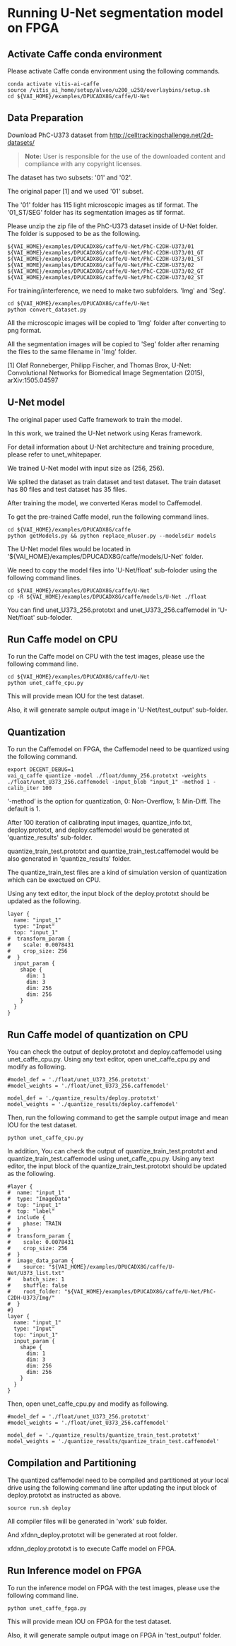 # Running U-Net segmentation model on FPGA


## Activate Caffe conda environment

Please activate Caffe conda environment using the following commands.

```
conda activate vitis-ai-caffe
source /vitis_ai_home/setup/alveo/u200_u250/overlaybins/setup.sh
cd ${VAI_HOME}/examples/DPUCADX8G/caffe/U-Net
```



## Data Preparation

Download PhC-U373 dataset from http://celltrackingchallenge.net/2d-datasets/
> **Note:** User is responsible for the use of the downloaded content and compliance with any copyright licenses.

The dataset has two subsets: '01' and '02'.

The original paper [1] and we used '01' subset.

The '01' folder has 115 light microscopic images as tif format.
The '01_ST/SEG' folder has its segmentation images as tif format.

Please unzip the zip file of the PhC-U373 dataset inside of U-Net folder.
The folder is supposed to be as the following.

```
${VAI_HOME}/examples/DPUCADX8G/caffe/U-Net/PhC-C2DH-U373/01
${VAI_HOME}/examples/DPUCADX8G/caffe/U-Net/PhC-C2DH-U373/01_GT
${VAI_HOME}/examples/DPUCADX8G/caffe/U-Net/PhC-C2DH-U373/01_ST
${VAI_HOME}/examples/DPUCADX8G/caffe/U-Net/PhC-C2DH-U373/02
${VAI_HOME}/examples/DPUCADX8G/caffe/U-Net/PhC-C2DH-U373/02_GT
${VAI_HOME}/examples/DPUCADX8G/caffe/U-Net/PhC-C2DH-U373/02_ST
```

For training/interference, we need to make two subfolders. 'Img' and 'Seg'.

```
cd ${VAI_HOME}/examples/DPUCADX8G/caffe/U-Net
python convert_dataset.py
```

All the microscopic images will be copied to 'Img' folder after converting to png format.

All the segmentation images will be copied to 'Seg' folder after renaming the files to the same filename in 'Img' folder.


[1]	Olaf Ronneberger, Philipp Fischer, and Thomas Brox, U-Net: Convolutional Networks for Biomedical Image Segmentation (2015), arXiv:1505.04597



## U-Net model

The original paper used Caffe framework to train the model.

In this work, we trained the U-Net network using Keras framework.

For detail information about U-Net architecture and training procedure, please refer to unet_whitepaper.

We trained U-Net model with input size as (256, 256).

We splited the dataset as train dataset and test dataset. The train dataset has 80 files and test dataset has 35 files.

After training the model, we converted Keras model to Caffemodel.

To get the pre-trained Caffe model, run the following command lines.

```
cd ${VAI_HOME}/examples/DPUCADX8G/caffe
python getModels.py && python replace_mluser.py --modelsdir models

```

The U-Net model files would be located in '${VAI_HOME}/examples/DPUCADX8G/caffe/models/U-Net' folder.


We need to copy the model files into 'U-Net/float' sub-foloder using the following command lines.
```
cd ${VAI_HOME}/examples/DPUCADX8G/caffe/U-Net
cp -R ${VAI_HOME}/examples/DPUCADX8G/caffe/models/U-Net ./float
```
You can find unet_U373_256.prototxt and unet_U373_256.caffemodel in 'U-Net/float' sub-foloder.



## Run Caffe model on CPU

To run the Caffe model on CPU with the test images, please use the following command line.

```
cd ${VAI_HOME}/examples/DPUCADX8G/caffe/U-Net
python unet_caffe_cpu.py
```

This will provide mean IOU for the test dataset.

Also, it will generate sample output image in 'U-Net/test_output' sub-folder.





## Quantization

To run the Caffemodel on FPGA, the Caffemodel need to be quantized using the following command.

```
export DECENT_DEBUG=1
vai_q_caffe quantize -model ./float/dummy_256.prototxt -weights ./float/unet_U373_256.caffemodel -input_blob "input_1" -method 1 -calib_iter 100

```

‘-method’ is the option for quantization, 0: Non-Overflow, 1: Min-Diff. The default is 1.



After 100 iteration of calibrating input images, quantize_info.txt, deploy.prototxt, and deploy.caffemodel would be generated at 'quantize_results' sub-folder.

quantize_train_test.prototxt and quantize_train_test.caffemodel would be also generated in 'quantize_results' folder.

The quantize_train_test files are a kind of simulation version of quantization which can be exectued on CPU.


Using any text editor, the input block of the deploy.prototxt should be updated as the following.

```
layer {
  name: "input_1"
  type: "Input"
  top: "input_1"
#  transform_param {
#    scale: 0.0078431
#    crop_size: 256
#  }
  input_param {
    shape {
      dim: 1
      dim: 3
      dim: 256
      dim: 256
    }
  }
}
```

## Run Caffe model of quantization on CPU

You can check the output of deploy.prototxt and deploy.caffemodel using unet_caffe_cpu.py.
Using any text editor, open unet_caffe_cpu.py and modify as following.

```
#model_def = './float/unet_U373_256.prototxt'
#model_weights = './float/unet_U373_256.caffemodel'

model_def = './quantize_results/deploy.prototxt'
model_weights = './quantize_results/deploy.caffemodel'
```
Then, run the following command to get the sample output image and mean IOU for the test dataset.
```
python unet_caffe_cpu.py
```

In addition, You can check the output of quantize_train_test.prototxt and quantize_train_test.caffemodel using unet_caffe_cpu.py.
Using any text editor, the input block of the quantize_train_test.prototxt should be updated as the following.
```
#layer {
#  name: "input_1"
#  type: "ImageData"
#  top: "input_1"
#  top: "label"
#  include {
#    phase: TRAIN
#  }
#  transform_param {
#    scale: 0.0078431
#    crop_size: 256
#  }
#  image_data_param {
#    source: "${VAI_HOME}/examples/DPUCADX8G/caffe/U-Net/U373_list.txt"
#    batch_size: 1
#    shuffle: false
#    root_folder: "${VAI_HOME}/examples/DPUCADX8G/caffe/U-Net/PhC-C2DH-U373/Img/"
#  }
#}
layer {
  name: "input_1"
  type: "Input"
  top: "input_1"
  input_param {
    shape {
      dim: 1
      dim: 3
      dim: 256
      dim: 256
    }
  }
}
```
Then, open unet_caffe_cpu.py and modify as following.

```
#model_def = './float/unet_U373_256.prototxt'
#model_weights = './float/unet_U373_256.caffemodel'

model_def = './quantize_results/quantize_train_test.prototxt'
model_weights = './quantize_results/quantize_train_test.caffemodel'
```



## Compilation and Partitioning

The quantized caffemodel need to be compiled and partitioned at your local drive using the following command line after updating the input block of deploy.prototxt as instructed as above.

```
source run.sh deploy
```

All compiler files will be generated in 'work' sub folder.

And xfdnn_deploy.prototxt will be generated at root folder.

xfdnn_deploy.prototxt is to execute Caffe model on FPGA.



## Run Inference model on FPGA

To run the inference model on FPGA with the test images, please use the following command line.

```
python unet_caffe_fpga.py
```

This will provide mean IOU on FPGA for the test dataset.

Also, it will generate sample output image on FPGA in 'test_output' folder.
